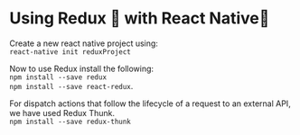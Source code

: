 # Using Redux 📝 with React Native📱
Create a new react native project using:<br>
`react-native init reduxProject`

Now to use Redux install the following: <br>
`npm install --save redux` <br>
`npm install --save react-redux`.

For dispatch actions that follow the lifecycle of a request to an external API, we have used Redux Thunk. <br>
`npm install --save redux-thunk`
